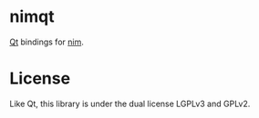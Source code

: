 # nimqt
[Qt](https://www.qt.io/) bindings for [nim](https://nim-lang.org/).

# License
Like Qt, this library is under the dual license LGPLv3 and GPLv2.
